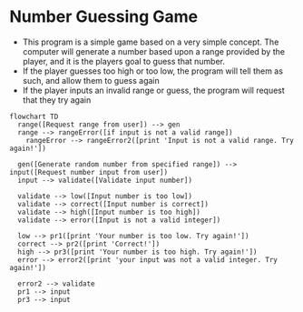 # Number Guessing Game
- This program is a simple game based on a very simple concept. The computer will generate a number based upon a range provided by the player, and it is the players goal to guess that number. 
- If the player guesses too high or too low, the program will tell them as such, and allow them to guess again
- If the player inputs an invalid range or guess, the program will request that they try again
```mermaid
flowchart TD
  range([Request range from user]) --> gen
  range --> rangeError([if input is not a valid range])
    rangeError --> rangeError2([print 'Input is not a valid range. Try again!'])

  gen([Generate random number from specified range]) --> input([Request number input from user])
  input --> validate([Validate input number])

  validate --> low([Input number is too low]) 
  validate --> correct([Input number is correct]) 
  validate --> high([Input number is too high]) 
  validate --> error([Input is not a valid integer])

  low --> pr1([print 'Your number is too low. Try again!'])
  correct --> pr2([print 'Correct!'])
  high --> pr3([print 'Your number is too high. Try again!'])
  error --> error2([print 'your input was not a valid integer. Try again!'])

  error2 --> validate
  pr1 --> input
  pr3 --> input
```
